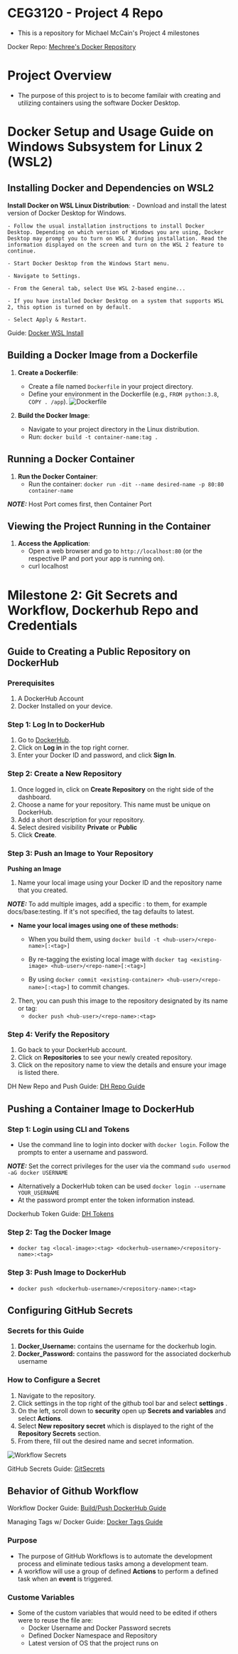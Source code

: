 # CEG3120 - Project 4 Repo
- This is a repository for Michael McCain's Project 4 milestones

Docker Repo: [Mechree's Docker Repository](https://hub.docker.com/repository/docker/mechree/ceg3120-images/general "Docker Repository Link")

# Project Overview
- The purpose of this project to is to become familair with creating and utilizing containers using the software Docker Desktop.

# Docker Setup and Usage Guide on Windows Subsystem for Linux 2 (WSL2)

## Installing Docker and Dependencies on WSL2

**Install Docker on WSL Linux Distribution**:
	- Download and install the latest version of Docker Desktop for Windows.

	- Follow the usual installation instructions to install Docker Desktop. Depending on which version of Windows you are using, Docker Desktop may prompt you to turn on WSL 2 during installation. Read the information displayed on the screen and turn on the WSL 2 feature to continue.

	- Start Docker Desktop from the Windows Start menu.

	- Navigate to Settings.

	- From the General tab, select Use WSL 2-based engine...

	- If you have installed Docker Desktop on a system that supports WSL 2, this option is turned on by default.
	
	- Select Apply & Restart.
	
Guide: [Docker WSL Install](https://docs.docker.com/desktop/wsl/)

## Building a Docker Image from a Dockerfile

1. **Create a Dockerfile**:
    - Create a file named `Dockerfile` in your project directory.
    - Define your environment in the Dockerfile (e.g., `FROM python:3.8`, `COPY . /app`).
	![Dockerfile](Dockerfile.png "Example Docker File")

2. **Build the Docker Image**:
    - Navigate to your project directory in the Linux distribution.
    - Run: `docker build -t container-name:tag .`

## Running a Docker Container

1. **Run the Docker Container**:
    - Run the container: `docker run -dit --name desired-name -p 80:80 container-name`

**_NOTE:_** Host Port comes first, then Container Port

## Viewing the Project Running in the Container

1. **Access the Application**:
    - Open a web browser and go to `http://localhost:80` (or the respective IP and port your app is running on).
	- curl localhost

# Milestone 2: Git Secrets and Workflow, Dockerhub Repo and Credentials

## Guide to Creating a Public Repository on DockerHub

### Prerequisites

1. A DockerHub Account
2. Docker Installed on your device.

### Step 1: Log In to DockerHub

1. Go to [DockerHub](https://hub.docker.com/).
2. Click on **Log in** in the top right corner.
3. Enter your Docker ID and password, and click **Sign In**.

### Step 2: Create a New Repository

1. Once logged in, click on **Create Repository** on the right side of the dashboard.
2. Choose a name for your repository. This name must be unique on DockerHub.
3. Add a short description for your repository.
4. Select desired visibility **Private** or **Public**
5. Click **Create**.

### Step 3: Push an Image to Your Repository

**Pushing an Image**
1. Name your local image using your Docker ID and the repository name that you created.

**_NOTE:_** To add multiple images, add a specific :<tag> to them, for example docs/base:testing. If it's not specified, the tag defaults to latest.

- **Name your local images using one of these methods:**
	* When you build them, using `docker build -t <hub-user>/<repo-name>[:<tag>]`
	* By re-tagging the existing local image with `docker tag <existing-image> <hub-user>/<repo-name>[:<tag>]`
			
	* By using `docker commit <existing-container> <hub-user>/<repo-name>[:<tag>]` to commit changes.
		
2. Then, you can push this image to the repository designated by its name or tag:
	* `docker push <hub-user>/<repo-name>:<tag>`
### Step 4: Verify the Repository

1. Go back to your DockerHub account.
2. Click on **Repositories** to see your newly created repository.
3. Click on the repository name to view the details and ensure your image is listed there.

DH New Repo and Push Guide: [DH Repo Guide](https://docs.docker.com/docker-hub/repos/create/)

## Pushing a Container Image to DockerHub

### Step 1: Login using CLI and Tokens
- Use the command line to login into docker with `docker login`. Follow the prompts to enter a username and password. 

**_NOTE:_** Set the correct privileges for the user via the command `sudo usermod -aG docker USERNAME`

- Alternatively a DockerHub token can be used `docker login --username YOUR_USERNAME`
- At the password prompt enter the token information instead.

Dockerhub Token Guide: [DH Tokens](https://docs.docker.com/security/for-developers/access-tokens/)

### Step 2: Tag the Docker Image
- `docker tag <local-image>:<tag> <dockerhub-username>/<repository-name>:<tag>`

### Step 3: Push Image to DockerHub
- `docker push <dockerhub-username>/<repository-name>:<tag>`

## Configuring GitHub Secrets

### Secrets for this Guide
1. **Docker_Username:** contains the username for the dockerhub login.
2. **Docker_Password:** contains the password for the associated dockerhub username

### How to Configure a Secret
1. Navigate to the repository.
2. Click settings in the top right of the github tool bar and select **settings**
.
3. On the left, scroll down to **security** open up **Secrets and variables** and select **Actions**.
4. Select **New repository secret** which is displayed to the right of the **Repository Secrets** section.
5. From there, fill out the desired name and secret information.

![Workflow Secrets](Secrets.png "Example Serets Configuration")
 

GitHub Secrets Guide: [GitSecrets](https://docs.github.com/en/actions/security-guides/using-secrets-in-github-actions)

## Behavior of Github Workflow

Workflow Docker Guide: [Build/Push DockerHub Guide](https://github.com/marketplace/actions/build-and-push-docker-images)

Managing Tags w/ Docker Guide: [Docker Tags Guide](https://docs.docker.com/build/ci/github-actions/manage-tags-labels/)

### Purpose
- The purpose of GitHub Workflows is to automate the development process and eliminate tedious tasks among a development team. 
- A workflow will use a group of defined **Actions** to perform a defined task when an **event** is triggered. 

### Custome Variables
- Some of the custom variables that would need to be edited if others were to reuse the file are:
	* Docker Username and Docker Password secrets
	* Defined Docker Namespace and Repository
	* Latest version of OS that the project runs on
